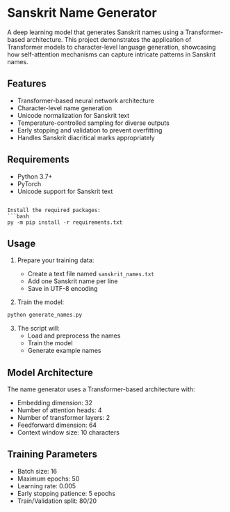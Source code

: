 # Sanskrit Name Generator

A deep learning model that generates Sanskrit names using a Transformer-based architecture. This project demonstrates the application of Transformer models to character-level language generation, showcasing how self-attention mechanisms can capture intricate patterns in Sanskrit names.

## Features

- Transformer-based neural network architecture
- Character-level name generation
- Unicode normalization for Sanskrit text
- Temperature-controlled sampling for diverse outputs
- Early stopping and validation to prevent overfitting
- Handles Sanskrit diacritical marks appropriately



## Requirements

- Python 3.7+
- PyTorch
- Unicode support for Sanskrit text


```

Install the required packages:
```bash
py -m pip install -r requirements.txt
```

## Usage

1. Prepare your training data:
   - Create a text file named `sanskrit_names.txt`
   - Add one Sanskrit name per line
   - Save in UTF-8 encoding

2. Train the model:
```bash
python generate_names.py
```

3. The script will:
   - Load and preprocess the names
   - Train the model
   - Generate example names

## Model Architecture

The name generator uses a Transformer-based architecture with:
- Embedding dimension: 32
- Number of attention heads: 4
- Number of transformer layers: 2
- Feedforward dimension: 64
- Context window size: 10 characters

## Training Parameters

- Batch size: 16
- Maximum epochs: 50
- Learning rate: 0.005
- Early stopping patience: 5 epochs
- Train/Validation split: 80/20

